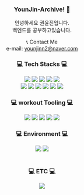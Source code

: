 



<div align="center">

### YounJin-Archive! 👋 

안녕하세요 권윤진입니다.<br> 백엔드를 공부하고있습니다. <br>


<div align="center">
  
📞 Contact Me <br>
e-mail: younjinn2@naver.com
 <br>
<h3>💻 Tech Stacks 💻</h3>
    <div>
    <img src="https://img.shields.io/badge/java-black?style=for-the-badge&logo=java&logoColor=blackF"/>
    <img src="https://img.shields.io/badge/springboot-green?style=for-the-badge&logo=springboot&logoColor=#6DB33F"/>
    <img src="https://img.shields.io/badge/springsecurity-green?style=for-the-badge&logo=springsecurity&logoColor=#6DB33F"/>
    <img src="https://img.shields.io/badge/jquery-0769AD?style=for-the-badge&logo=jquery&logoColor=#0769AD"/>
    <img src="https://img.shields.io/badge/JavaScript-F7DF1E?style=for-the-badge&logo=JavaScript&logoColor=white"/><br>
    <img src="https://img.shields.io/badge/jsp-0769AD?style=for-the-badge&logo=jsp&logoColor=#0769AD"/>
    <img src="https://img.shields.io/badge/ajax-181717?style=for-the-badge&logo=ajax&logoColor=#181717"/>
    <img src="https://img.shields.io/badge/swagger-green?style=for-the-badge&logo=swagger&logoColor=#6DB33F"/>
    <img src="https://img.shields.io/badge/HTML5-E34F26?style=for-the-badge&logo=HTML5&logoColor=white">
    <img src="https://img.shields.io/badge/CSS3-1572B6?style=for-the-badge&logo=CSS3&logoColor=white">
    <img src="https://img.shields.io/badge/MariaDB-003545?style=for-the-badge&logo=MariaDB&logoColor=white">


<br>
<h3>💻 workout Tooling 💻</h3>
<img src="https://img.shields.io/badge/github-181717?style=for-the-badge&logo=github&logoColor=#181717"/>
<img src="https://img.shields.io/badge/mysql-4479A1?style=for-the-badge&logo=mysql&logoColor=#4479A1"/>

<img src="https://img.shields.io/badge/visualstudiocode-181717?style=for-the-badge&logo=visualstudiocode&logoColor=#181717"/>
<img src="https://img.shields.io/badge/eclipseide-2C2255?style=for-the-badge&logo=eclipseide&logoColor=#2C2255"/>

<img src="https://img.shields.io/badge/filezilla-BF0000?style=for-the-badge&logo=filezilla&logoColor=#BF0000"/>
<br>
<h3>💻 Environment 💻</h3>
<img src="https://img.shields.io/badge/windows-0078D6?style=for-the-badge&logo=windows&logoColor=#0078D6"/>
<img src="https://img.shields.io/badge/amazonec2-FF9900?style=for-the-badge&logo=amazonec2&logoColor=#FF9900"/><br>

 <br>
 <h3>💻 ETC 💻</h3>
<img src="https://img.shields.io/badge/notion-000000?style=for-the-badge&logo=notion&logoColor=#000000"/>

 <br>
 </div>

<!--
**kwonyoun/kwonyoun** is a ✨ _special_ ✨ repository because its `README.md` (this file) appears on your GitHub profile.

Here are some ideas to get you started:

- 🔭 I’m currently working on ...
- 🌱 I’m currently learning ...
- 👯 I’m looking to collaborate on ...
- 🤔 I’m looking for help with ...
- 💬 Ask me about ...
- 📫 How to reach me: ...
- 😄 Pronouns: ...
- ⚡ Fun fact: ...
-->
